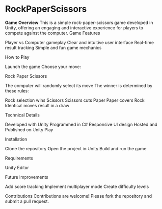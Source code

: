 # RockPaperScissors

**Game Overview**
This is a simple rock-paper-scissors game developed in Unity, offering an engaging and interactive experience for players to compete against the computer.
Game Features

Player vs Computer gameplay
Clear and intuitive user interface
Real-time result tracking
Simple and fun game mechanics

How to Play

Launch the game
Choose your move:

Rock
Paper
Scissors


The computer will randomly select its move
The winner is determined by these rules:

Rock selection wins Scissors
Scissors cuts Paper
Paper covers Rock
Identical moves result in a draw

Technical Details

Developed with Unity
Programmed in C#
Responsive UI design
Hosted and Published on Unity Play

Installation

Clone the repository
Open the project in Unity
Build and run the game

Requirements

Unity Editor


Future Improvements

Add score tracking
Implement multiplayer mode
Create difficulty levels

Contributions
Contributions are welcome! Please fork the repository and submit a pull request.
